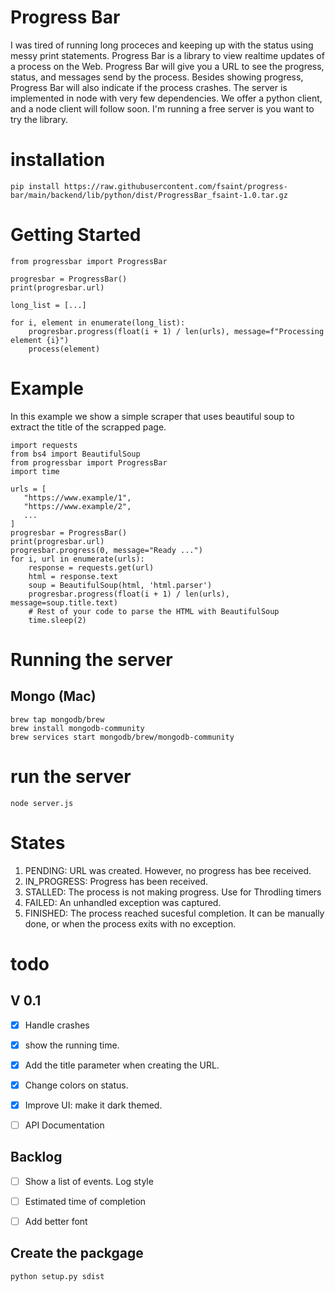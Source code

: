 # Progress Bar

I was tired of running long proceces and keeping up with the status using messy print statements. 
Progress Bar is a library to view realtime updates of a process on the Web.
Progress Bar will give you a URL to see the progress, status, and messages send by the process.
Besides showing progress, Progress Bar will also indicate if the process crashes.
The server is implemented in node with very few dependencies. We offer a python client, and a node client will follow soon. 
I'm running a free server is you want to try the library.

# installation
```
pip install https://raw.githubusercontent.com/fsaint/progress-bar/main/backend/lib/python/dist/ProgressBar_fsaint-1.0.tar.gz
```
# Getting Started
```
from progressbar import ProgressBar

progresbar = ProgressBar()
print(progresbar.url)

long_list = [...]

for i, element in enumerate(long_list):
    progresbar.progress(float(i + 1) / len(urls), message=f"Processing element {i}")
    process(element)

```


# Example
In this example we show a simple scraper that uses  beautiful soup to extract the title of the scrapped page.

```
import requests
from bs4 import BeautifulSoup
from progressbar import ProgressBar
import time

urls = [
   "https://www.example/1",
   "https://www.example/2",
   ...
]
progresbar = ProgressBar()
print(progresbar.url)
progresbar.progress(0, message="Ready ...")
for i, url in enumerate(urls):
    response = requests.get(url)
    html = response.text
    soup = BeautifulSoup(html, 'html.parser')
    progresbar.progress(float(i + 1) / len(urls), message=soup.title.text)
    # Rest of your code to parse the HTML with BeautifulSoup
    time.sleep(2)
```

# Running the server

## Mongo (Mac)
```
brew tap mongodb/brew
brew install mongodb-community
brew services start mongodb/brew/mongodb-community
```

# run the server

```
node server.js
```

# States

1. PENDING: URL was created. However, no progress has bee received. 
2. IN_PROGRESS: Progress has been received. 
3. STALLED: The process is not making progress. Use for Throdling timers 
4. FAILED: An unhandled exception was captured. 
5. FINISHED: The process reached sucesful completion. It can be manually done, or when the process exits with no exception. 


# todo
## V 0.1
- [X] Handle crashes
- [X] show the running time.
- [X] Add the title parameter when creating the URL.
- [X] Change colors on status.
- [X] Improve UI: make it dark themed. 
- [ ] API Documentation


## Backlog
- [ ] Show a list of events. Log style
- [ ] Estimated time of completion
- [ ] Add better font


## Create the packgage
```
python setup.py sdist
```
